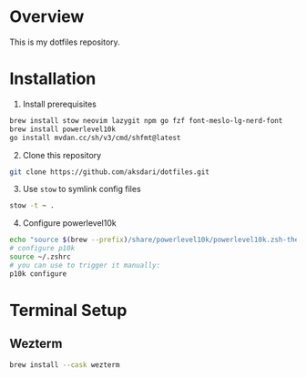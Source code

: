 # Overview

This is my dotfiles repository.

# Installation

1. Install prerequisites

```sh
brew install stow neovim lazygit npm go fzf font-meslo-lg-nerd-font
brew install powerlevel10k
go install mvdan.cc/sh/v3/cmd/shfmt@latest
```

2. Clone this repository

```sh
git clone https://github.com/aksdari/dotfiles.git
```

3. Use `stow` to symlink config files

```sh
stow -t ~ .
```

4. Configure powerlevel10k

```sh
echo "source $(brew --prefix)/share/powerlevel10k/powerlevel10k.zsh-theme" >>~/.zshrc
# configure p10k
source ~/.zshrc
# you can use to trigger it manually:
p10k configure

```

# Terminal Setup

## Wezterm

```sh
brew install --cask wezterm
```
